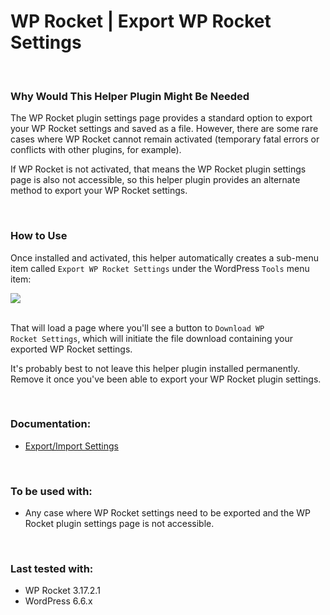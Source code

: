 # WP Rocket | Export WP Rocket Settings
<br>

### Why Would This Helper Plugin Might Be Needed

The WP Rocket plugin settings page provides a standard option to export your WP Rocket settings and saved as a file. However, there are some rare cases where WP Rocket cannot remain activated (temporary fatal errors or conflicts with other plugins, for example).

If WP Rocket is not activated, that means the WP Rocket plugin settings page is also not accessible, so this helper plugin provides an alternate method to export your WP Rocket settings.

<br>

### How to Use

Once installed and activated, this helper automatically creates a sub-menu item called <code>Export WP Rocket Settings</code> under the WordPress <code>Tools</code> menu item:

<img src="https://imagizer.imageshack.com/a/img922/4593/5Orb8g.png"><br><br>

That will load a page where you'll see a button to <code>Download WP Rocket Settings</code>, which will initiate the file download containing your exported WP Rocket settings.

It's probably best to not leave this helper plugin installed permanently. Remove it once you've been able to export your WP Rocket plugin settings.

<br>

### Documentation:
* [Export/Import Settings](https://docs.wp-rocket.me/article/1137-tools-tab-export-import-settings-and-version-rollback#export-import-settings)

<br>

### To be used with:
* Any case where WP Rocket settings need to be exported and the WP Rocket plugin settings page is not accessible.

<br>

### Last tested with:
* WP Rocket 3.17.2.1
* WordPress 6.6.x